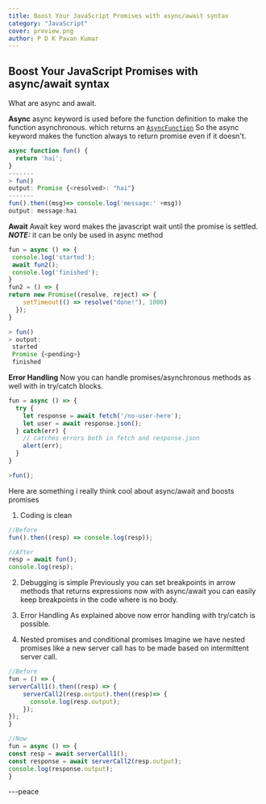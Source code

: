 ```yaml
---
title: Boost Your JavaScript Promises with async/await syntax
category: "JavaScript"
cover: preview.png
author: P D K Pavan Kumar
---
```


## Boost Your JavaScript Promises with async/await syntax

What are async and await.

**Async**
async keyword is used  before the function definition to make the function asynchronous. which returns an [
`AsyncFunction`](https://developer.mozilla.org/en-US/docs/Web/JavaScript/Reference/Global_Objects/AsyncFunction) 
So the async keyword makes the function always to return promise even if it doesn't.

```javascript
async function fun() {
  return 'hai';
}
-------
> fun()
output: Promise {<resolved>: "hai"}
-------
fun().then((msg)=> console.log('message:' +msg))
output: message:hai
```
**Await**
Await key word makes the javascript wait until the promise is settled.
***NOTE:*** it can be only be used in async method
```javascript
fun = async () => {
 console.log('started');
 await fun2();
 console.log('finished');
}
fun2 = () => {
return new Promise((resolve, reject) => {
    setTimeout(() => resolve("done!"), 1000)
  });
}

> fun()
> output:
 started
 Promise {<pending>}
 finished
```
**Error Handling**
Now you can handle promises/asynchronous methods as well with in try/catch blocks.
```javascript
fun = async () => {
  try {
    let response = await fetch('/no-user-here');
    let user = await response.json();
  } catch(err) {
    // catches errors both in fetch and response.json
    alert(err);
  }
}

>fun();
```
Here are something i really think cool about async/await and boosts promises
1. Coding is clean
```javascript
//Before
fun().then((resp) => console.log(resp));

//After 
resp = await fun();
console.log(resp);
```
2. Debugging is simple
Previously  you can set breakpoints in arrow methods that returns expressions now with async/await you can easily keep breakpoints in the code where is no body.

  3. Error Handling
As explained above now error handling with try/catch is possible.
4. Nested promises and conditional promises
Imagine we have nested promises like a new server call has to be made based on intermittent server call. 
```javascript
//Before
fun = () => {
serverCall1().then((resp) => {
    serverCall2(resp.output).then((resp)=> {
      console.log(resp.output);
    });
});
}

//Now 
fun = async () => {
const resp = await serverCall1();
const response = await serverCall2(resp.output);
console.log(response.output);
}
```

---peace
